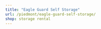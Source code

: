 ```yaml
---
title: "Eagle Guard Self Storage"
url: /piedmont/eagle-guard-self-storage/
shop: storage rental
---
```

